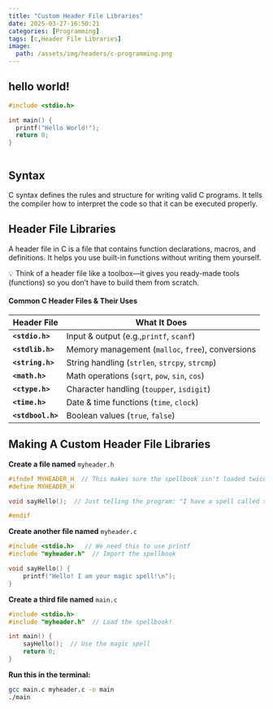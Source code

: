 ```yaml
---
title: "Custom Header File Libraries"
date: 2025-03-27-16:50:21
categories: [Programming]
tags: [c,Header File Libraries]
image:
  path: /assets/img/headers/c-programming.png
---
```


## **hello world!**

```c
#include <stdio.h>

int main() {
  printf("Hello World!");
  return 0;
} 



```

## **Syntax**

C syntax defines the rules and structure for writing valid C programs. It tells the compiler how to interpret the code so that it can be executed properly.

## **Header File Libraries**

A header file in C is a file that contains function declarations, macros, and definitions. It helps you use built-in functions without writing them yourself.

💡 Think of a header file like a toolbox—it gives you ready-made tools (functions) so you don’t have to build them from scratch.

#### **Common C Header Files & Their Uses**


| **Header File**   | **What It Does**                                  |
| ------------------- | --------------------------------------------------- |
| **`<stdio.h>`**   | Input & output (e.g.,`printf`, `scanf`)           |
| **`<stdlib.h>`**  | Memory management (`malloc`, `free`), conversions |
| **`<string.h>`**  | String handling (`strlen`, `strcpy`, `strcmp`)    |
| **`<math.h>`**    | Math operations (`sqrt`, `pow`, `sin`, `cos`)     |
| **`<ctype.h>`**   | Character handling (`toupper`, `isdigit`)         |
| **`<time.h>`**    | Date & time functions (`time`, `clock`)           |
| **`<stdbool.h>`** | Boolean values (`true`, `false`)                  |

## **Making A Custom Header File Libraries**

**Create a file named** `myheader.h`

```c
#ifndef MYHEADER_H  // This makes sure the spellbook isn't loaded twice
#define MYHEADER_H  

void sayHello();  // Just telling the program: "I have a spell called sayHello!"

#endif

```

**Create another file named** `myheader.c`

```c
#include <stdio.h>   // We need this to use printf
#include "myheader.h"  // Import the spellbook

void sayHello() {
    printf("Hello! I am your magic spell!\n");
}

```

**Create a third file named** `main.c`

```c
#include <stdio.h>
#include "myheader.h"  // Load the spellbook!

int main() {
    sayHello();  // Use the magic spell
    return 0;
}

```

**Run this in the terminal:**

```bash
gcc main.c myheader.c -o main
./main

```
